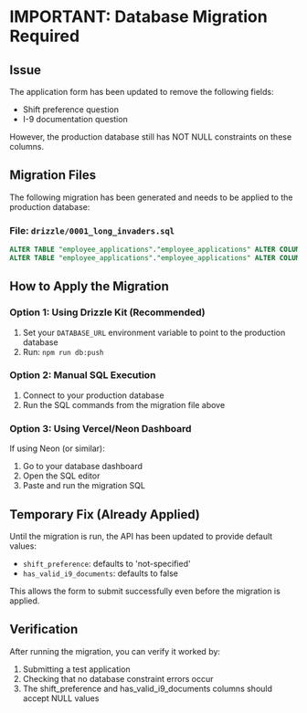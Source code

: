 # IMPORTANT: Database Migration Required

## Issue
The application form has been updated to remove the following fields:
- Shift preference question
- I-9 documentation question

However, the production database still has NOT NULL constraints on these columns.

## Migration Files
The following migration has been generated and needs to be applied to the production database:

### File: `drizzle/0001_long_invaders.sql`
```sql
ALTER TABLE "employee_applications"."employee_applications" ALTER COLUMN "shift_preference" DROP NOT NULL;
ALTER TABLE "employee_applications"."employee_applications" ALTER COLUMN "has_valid_i9_documents" DROP NOT NULL;
```

## How to Apply the Migration

### Option 1: Using Drizzle Kit (Recommended)
1. Set your `DATABASE_URL` environment variable to point to the production database
2. Run: `npm run db:push`

### Option 2: Manual SQL Execution
1. Connect to your production database
2. Run the SQL commands from the migration file above

### Option 3: Using Vercel/Neon Dashboard
If using Neon (or similar):
1. Go to your database dashboard
2. Open the SQL editor
3. Paste and run the migration SQL

## Temporary Fix (Already Applied)
Until the migration is run, the API has been updated to provide default values:
- `shift_preference`: defaults to 'not-specified'
- `has_valid_i9_documents`: defaults to false

This allows the form to submit successfully even before the migration is applied.

## Verification
After running the migration, you can verify it worked by:
1. Submitting a test application
2. Checking that no database constraint errors occur
3. The shift_preference and has_valid_i9_documents columns should accept NULL values